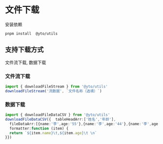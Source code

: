 <!--
 * @Description: 模块名称
 * @Author: ym
 * @Date: 2023-12-11 13:40:14
 * @LastEditTime: 2023-12-11 13:52:15
-->

# 文件下载
安装依赖

```
pnpm install  @yto/utils

```
## 支持下载方式
文件流下载, 数据下载


### 文件流下载
```typescript
import { downloadFileStream } from '@yto/utils'
downloadFileStream('流数据', `文件名称（选填）`)

```

### 数据下载
```typescript
import { downloadFileDataCSV } from '@yto/utils'
downloadFileDataCSV({  tableHeadArr:['姓名','年龄'], 
  fileDataArr:[{name:'李',age:'55'},{name:'李',age:'44'},{name:'李',age:'33'}],  
  formatter:function (item) {   
  return `${item.name}\t,${item.age}\t \n`   
}})
```

